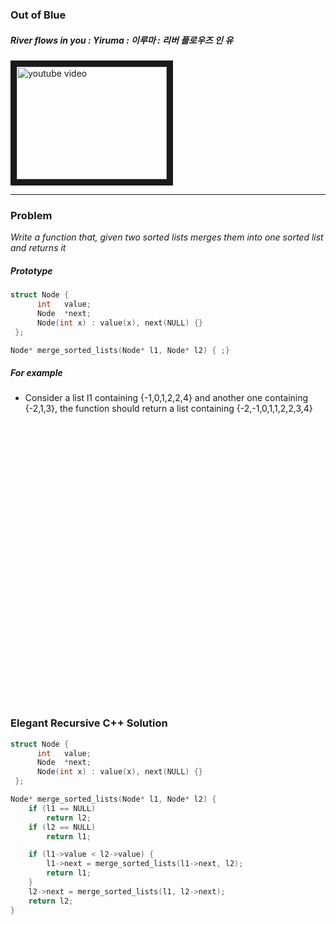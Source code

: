 ### Out of Blue

##### River flows in you : Yiruma : 이루마 : 리버 플로우즈 인 유

<a href="https://www.youtube.com/watch?v=axIIhcGxGmw
" target="_blank"><img src="http://img.youtube.com/vi/axIIhcGxGmw/0.jpg"
alt="youtube video" width="240" height="180" border="10" /></a>

---

### Problem

*Write a function that, given two sorted lists merges them into one sorted list and returns it*  

##### Prototype
```c++
struct Node {
      int   value;
      Node  *next;
      Node(int x) : value(x), next(NULL) {}
 };

Node* merge_sorted_lists(Node* l1, Node* l2) { ;}
```

##### For example
* Consider a list l1 containing {-1,0,1,2,2,4} and another one containing {-2,1,3}, the function should return a list containing {-2,-1,0,1,1,2,2,3,4}

<pre>




























</pre>



### Elegant Recursive C++ Solution
```c++
struct Node {
      int   value;
      Node  *next;
      Node(int x) : value(x), next(NULL) {}
 };

Node* merge_sorted_lists(Node* l1, Node* l2) {
    if (l1 == NULL)
        return l2;
	if (l2 == NULL)
        return l1;

    if (l1->value < l2->value) {
		l1->next = merge_sorted_lists(l1->next, l2);
		return l1;
	}
	l2->next = merge_sorted_lists(l1, l2->next);
	return l2;
}
```
